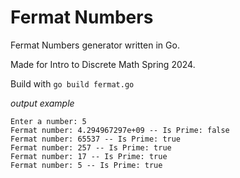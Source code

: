 # Fermat Numbers
Fermat Numbers generator written in Go.

Made for Intro to Discrete Math Spring 2024.

Build with `go build fermat.go`

*output example*
```
Enter a number: 5
Fermat number: 4.294967297e+09 -- Is Prime: false
Fermat number: 65537 -- Is Prime: true
Fermat number: 257 -- Is Prime: true
Fermat number: 17 -- Is Prime: true
Fermat number: 5 -- Is Prime: true
```
